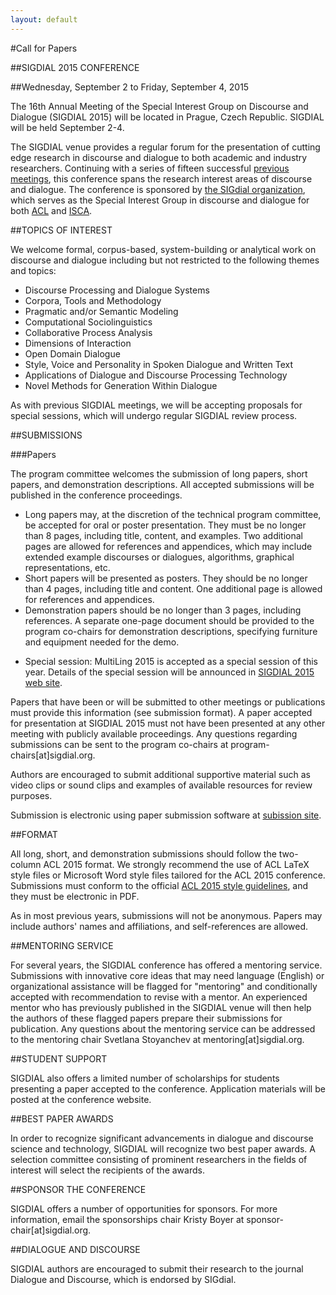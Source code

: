 ```yaml
---
layout: default
---
```


#Call for Papers

##SIGDIAL 2015 CONFERENCE

##Wednesday, September 2 to Friday, September 4, 2015

The 16th Annual Meeting of the Special Interest Group on Discourse and Dialogue (SIGDIAL 2015) will be located in Prague, Czech Republic. SIGDIAL will be held September 2-4. 

The SIGDIAL venue provides a regular forum for the presentation of cutting edge research in discourse and dialogue to both academic and industry researchers. Continuing with a series of fifteen successful [previous meetings](http://www.sigdial.org/sigdial-meetings), this conference spans the research interest areas of discourse and dialogue. The conference is sponsored by [the SIGdial organization](http://www.sigdial.org/), which serves as the Special Interest Group in discourse and dialogue for both [ACL](http://www.aclweb.org/) and [ISCA](http://www.isca-speech.org/).

##TOPICS OF INTEREST

We welcome formal, corpus-based, system-building or analytical work on discourse and dialogue including but not restricted to the following themes and topics:

* Discourse Processing and Dialogue Systems
* Corpora, Tools and Methodology
* Pragmatic and/or Semantic Modeling
* Computational Sociolinguistics
* Collaborative Process Analysis
* Dimensions of Interaction
* Open Domain Dialogue
* Style, Voice and Personality in Spoken Dialogue and Written Text
* Applications of Dialogue and Discourse Processing Technology
* Novel Methods for Generation Within Dialogue

As with previous SIGDIAL meetings, we will be accepting proposals for special sessions, which will undergo regular SIGDIAL review process.

##SUBMISSIONS

###Papers

The program committee welcomes the submission of long papers, short papers, and demonstration descriptions. All accepted submissions will be published in the conference proceedings.

* Long papers may, at the discretion of the technical program committee, be accepted for oral or poster presentation. They must be no longer than 8 pages, including title, content, and examples. Two additional pages are allowed for references and appendices, which may include extended example discourses or dialogues, algorithms, graphical representations, etc.
* Short papers will be presented as posters. They should be no longer than 4 pages, including title and content. One additional page is allowed for references and appendices.
* Demonstration papers should be no longer than 3 pages, including references. A separate one-page document should be provided to the program co-chairs for demonstration descriptions, specifying furniture and equipment needed for the demo.
- Special session: MultiLing 2015 is accepted as a special session of this year.
Details of the special session will be announced in 
[SIGDIAL 2015 web site](http://www.sigdial.org/workshops/conference16/sessions.html).

Papers that have been or will be submitted to other meetings or publications must provide this information (see submission format). A paper accepted for presentation at SIGDIAL 2015 must not have been presented at any other meeting with publicly available proceedings. Any questions regarding submissions can be sent to the program co-chairs at program-chairs[at]sigdial.org.

Authors are encouraged to submit additional supportive material such as video clips or sound clips and examples of available resources for review purposes.

Submission is electronic using paper submission software at [subission site](https://www.softconf.com/e/sigdial2015/).

##FORMAT

All long, short, and demonstration submissions should follow the two-column ACL
2015 format. We strongly recommend the use of ACL LaTeX style files or Microsoft
Word style files tailored for the ACL 2015 conference. Submissions must conform
to the official [ACL 2015 style guidelines](http://acl2015.org/call_for_papers.html), and they must be electronic in PDF.

As in most previous years, submissions will not be anonymous. Papers may include authors' names and affiliations, and self-references are allowed.

##MENTORING SERVICE

For several years, the SIGDIAL conference has offered a mentoring service. Submissions with innovative core ideas that may need language (English) or organizational assistance will be flagged for "mentoring" and conditionally accepted with recommendation to revise with a mentor. An experienced mentor who has previously published in the SIGDIAL venue will then help the authors of these flagged papers prepare their submissions for publication. Any questions about the mentoring service can be addressed to the mentoring chair Svetlana Stoyanchev at mentoring[at]sigdial.org.

##STUDENT SUPPORT

SIGDIAL also offers a limited number of scholarships for students presenting a paper accepted to the conference. Application materials will be posted at the conference website.

##BEST PAPER AWARDS

In order to recognize significant advancements in dialogue and discourse science and technology, SIGDIAL will recognize two best paper awards. A selection committee consisting of prominent researchers in the fields of interest will select the recipients of the awards.

##SPONSOR THE CONFERENCE

SIGDIAL offers a number of opportunities for sponsors. For more information, email the sponsorships chair Kristy Boyer at sponsor-chair[at]sigdial.org.

##DIALOGUE AND DISCOURSE

SIGDIAL authors are encouraged to submit their research to the journal Dialogue and Discourse, which is endorsed by SIGdial.
